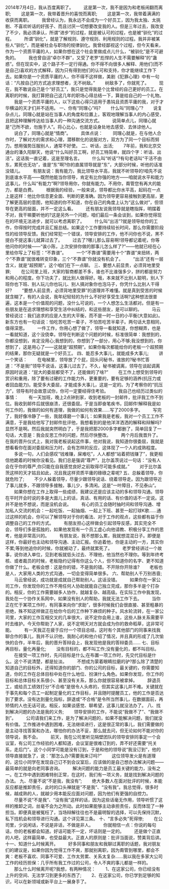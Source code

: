 
2014年7月4日，我从百度离职了。
　　这是第一次，我不是因为和老板闹翻而离职;
　　这是第一次，我带着晋升的喜悦而离职;
　　这是第一次，我带着满满的收获而离职。
　　我曾经认为，我永远不会成为一个好员工，因为我太独、太挑剔、不喜欢听话的好孩子、而且讨厌一切想要改变我的人。但是三年过去，我改变了不少，我必须承认，所谓“进步”的过程，就是被认可的过程，也是被“驯化”的过程。
　　所谓“驯化”，就是了解规则、遵守规则、利用规则的过程。我并非被某些人“驯化”，而是被社会与职场的规律驯化。我曾经鄙视这个过程，但今天看来，作为一个资质平庸的人，如果你想在这个社会里做成点儿什么，“被驯化”是不可避免的。
　　我也曾自诩“卓尔不群”，又受了老罗“彪悍的人生不需要解释”的“蛊惑”。但在现实中，这个路子不一定行得通。你不得不向很多人解释、用他们(而不是自己)喜欢的方式解释，因为只有得到他们的认可和支持，你才能继续工作下去。如果你是一个资质平庸的人，你不得不这样做，美剧《犯罪心理》中有一句话：“凡按自己的方式追求理想者，无不树敌。”
　　树敌多了，你就死了。
　　现在，我不敢说自己是个“好员工”，我只是觉得我是个比曾经的自己更好的员工。在离职的时候，我打算把自己这几年的职场心得总结一下，算是给自己的一个礼物。
　　我是一个资质平庸的人，以下这些心得只适用于愚钝且资质平庸的我，对于才华横溢的天才们并不适用。
一、你有“同理心”吗?
　　什么叫“同理心”?
　　说复杂点儿，同理心就是站在当事人的角度和位置上，客观地理解当事人的内心感受，且把这种理解传达给当事人的一种沟通交流方式。
　　说简单点儿，同理心就是“己所不欲，勿施于人”。将心比心，也就是设身处地去感受、去体谅他人。
　　说白了，同理心就是“情商”。
　　具体点说：
　　同理心就是，在与他人合作时，了解对方的需求和心理，潜移默化的说服对方，双方为了同一个目标而努力。想用强势压服别人，通常不好使。
二、听话，出活;
　　7年前，我和北京交通台的潘久阳聊天，他说“什么叫好员工啊，好员工特简单，就四个字：听话、出活”。这话我一直记着，这是至理名言。
　　什么叫“听话”?有句老话叫“干活不由东，累死也无功”，谁是“东”啊?你的直属领导就是“东”，大部分时候，听他的话准没错儿。
　　有朋友说：我有能力，我比领导水平高，我就不听领导的!咱先不说到底谁水平高——既然他能当你领导，肯定有比你强的地方——咱就说水平和能力这事儿，什么叫“有能力”啊?领导用你，你就有能力。不用你，甭管您有再大的能力，都是白费。
　　根据我的经验，一般来说，领导都比你水平高，起码在一点上是这样：他比你信息更全面、判断的更准确。因为领导更容易接触到更高层，更了解更高层的意图，他知道的你不知道，你在自己的角度上认为“这么做对”，但领导在更高的层面，并不一定这么看。
　　还有朋友说我领导就是瞎指挥，明摆着不对，我干嘛要听他的?这是另外一个问题，咱们最后一条会谈到，如果你觉得现在的环境无法进步，就可以考虑离职了。
　　什么叫“出活”?就是领导给你的工作，你得按时完成并且汇报总结。如果这个工作要持续较长时间，那么你需要阶段性的给领导反馈。我们经常犯一个错误，领导安排的工作，他不问你也不说，黑不提白不提这事儿就算过去了。
　　过去了?哪儿那么容易啊!领导都记着呢，你等他问你的时候——“诶小陈，上次安排你做的那事儿怎么样了?”——他就已经在心里给你写上了标签：“不靠谱”。
　　一个“不靠谱”需要用十个“靠谱”来扭转，两个“不靠谱”就很难转变印象，三个“不靠谱”你就没有机会了。
　　“出活”还有一层含义，就是“超预期”。这个咱们在下一点聊。
三、要想人前显贵，必须背地里受罪;
　　在公司里上班，大家的智商都差不多，谁也不比谁强多少，拼的都是努力和用心的程度。你下功夫了，就比别人做得好。哦，本来就不比别人聪明，别人下班你也下班、别人玩儿你也玩儿、别人搞对象你也泡马子，你凭什么比别人干得好?
　　“要想人前显贵，必须背地里受罪”的道理并不难懂。就是真到受苦的时候就含糊了，有的人会说，我年纪轻轻的为什么不好好享受生活啊?这种想法很普遍，这本是一个价值观的问题，没什么可说的，一个人想怎么生活都对。但是有一些朋友是在追求理想和享受生活中纠结的，和这些朋友，是可以聊的。
　　马云曾经说过：我们追求的应是人生的大平衡，而不是一时一日的小平衡(大意如此)。新东方也有一句话说：怕吃苦吃苦一辈子，不怕苦吃苦半辈子。两句话大意相同，值得深思。
　　一件工作，你用心想了做了，领导一看就知道，你想糊弄，也是一看就知道，这个没侥幸。领导在判断这个问题的时候，标准很简单：我想到的，你都没想到，肯定没用心;我想到的，你想到了一部分，用心不够;我没想到的，你想到了，这是用心了——这就是“超预期”。如果你每次都能给你的老板一个超预期的结果，那你无疑就是一个好员工。
四、能忍多大事儿，就能成多大事儿;
　　讲一个笑话：
　　在电梯里，领导放了个屁，回头问秘书，谁放的?秘书忙答道：“不是我!”领导不说话，这事儿过去了。不久，秘书被调离，领导在谈起调离原因时说道：“屁大的委屈都受不了，还能做的了啥?”
　　在工作上想受到领导的赏识和重用，除了要有过硬的工作能力外，更重要的，要有足够的涵养(抗压力或者回血能力)。能受多大委屈，才能成多大事儿，这是一定的。为了考察你的“抗压力”，领导有时会故意试你，你可一定要经得住考验。
　　我自己也经历过类似的事情：
　　有一天加班，晚上2点钟到家，收到老板的一封邮件，批评我工作不到位。我收到邮件后就很崩溃，还很委屈。于是当即奋笔疾书，回邮件!解释我是如何工作的，我做的如何有道理，我做的如何有效果……写了2000多字。
　　写完了，我好像冷静了一些，我就琢磨一个事儿：如果我是老板，我对一个员工工作不满意，于是我给他写了封邮件批评他，我想看到的是他洋洋洒洒的解释和辩解吗?显然不是啊。然后我就突然明白了，于是我把那2000多字都删了，简单回复了一句话，大意是：我会反思工作的问题，然后尽快整改。
　　两个月后我晋升了。在我的晋升仪式上，我对我老板说起这件事，他对我说，我知道你很委屈，我就是想看看你在面对委屈和压力时，会有怎样的反应，这体现了一个人的成熟程度。
　　多说一句，人们会感叹“钱难赚，屎难吃”，人人都想“站着把钱赚了”，我更相信他跪着的时候你没看见。我们总是强调“尊严”，比尔盖茨说过一句话：“没有人会在乎你的尊严,你只能在自我感觉良好之前取得尽可能多成就。”
　　对于比尔盖茨这样的天才姑且如此，况且我这样资质平庸的碌碌之辈呢?
五、总躲着领导，你就危险了;
　　不少人躲着领导，尽量少跟领导说话、绕着领导走。因为跟领导近了事儿就多，不跟领导多接触，事儿少，多清闲。这是“一叶障目，不见泰山”。
　　如果你想在工作上取得一些成绩，我建议还是应该主动的多和领导沟通。领导在平时开会时说的多是大面儿上的话，真话、有用的话、有价值的话不一定说。这并不是他不想说，而是没机会说。
　　有心的员工会随时抽时间和领导沟通、增加私人交流的机会：一起吃饭、一起抽烟、一起上下班、甚至一起打球K歌……通过这样的机会，你可以了解领导对于你的看法、对于工作的观点，这些都有益于你调整自己的工作的方式。
　　有朋友担心这样做会引起领导反感，其实完全不会，领导们多是孤独的，如果他发现有一个员工虚心向他请教、积极分享工作的思考，他是非常高兴的。
　　有朋友说，我不想那么累，我就想混混日子。即便是这样，你最好也主动和领导沟通、主动汇报。你追着他，你是主动的一方，其实你不累;等到他追你的时候，你就被动了，最终就累死了。
　　老罗曾经讲过一个故事，说你进入单位，见到老板就低头过去、不理他，他当然也不理你。等到年终考核、或者裁员的时候，老板隐约记得有你这么个人，但不知道你的名字、更不知道你做了什么。老板会想：这是你的错，不是我的错。不开除你开除谁?
　　老板也是人，大家用人类的方式沟通，一切会变得简单很多。
六、帮助别人千万别吝啬;
　　马云曾经说，成功就是成就自己帮助别人。这话没错。
　　如果你在一家公司工作，你发现你的工作不用任何人协助就能自己独立完成，那你多半是个打杂的。相反，你的工作需要越多人协作，就越复杂、越高级。在实际工作中我发现，我处在一个协作关系网中，如果没有别人的帮助，我就无法工作下去。
　　当你正在忙于某项工作时，有同事来向你“求助”，很多时候我们会很直接、甚至粗暴的拒绝，殊不知这样做正在给你今后的工作种下麻烦的种子。风水轮流转，在一家公司里，大家的工作互相交叉的几率很大，说不定你会用上谁，这些人脉关系需要平时去维护。今天你帮助了人家，说不定明天对方就会成为你的救命稻草，这非常可能。
　　有一天我正在疲于应付一个项目总结，这时有个其他部门的同事来找我聊合作的事儿，我并不认识他，我耐心的和他介绍了情况，并且真的形成了几次愉快的合作，半年后，我的晋升答辩会上，我发现他是我的答辩委员……
七、目标再目标，量化再量化;
　　没有目标的，都不叫工作;没有量化的，都不叫目标。
　　在接受一项工作时，先问目标是什么;在布置一项工作时，先交代目标是什么。这个不说清楚，都是扯淡。
　　不想成为蒙着眼睛拉磨的驴?那么除了清楚的知道自己的目标外，还得知道你的部门、你的公司的目标，最关键的，你需要知道，你的工作在总体目标中处在什么地位、扮演什么角色。如果你发现，你工作的目标和总体目标关系很小、甚至没有关系，那么你就很容易被拿掉。
　　辞退员工，或给员工绩效打分“不合格”是很令人头疼的，但其实这事儿并不难。关键就在于事先和每个员工一起制定量化的工作目标，并且随时提醒员工，他的工作是否达到了要求。没有达到量化指标，辞退或“不合格”是令所当然事儿，在数据面前，再矫情的人也无话可说。相反，如果谈感觉、聊希望，这事儿就没法办了。
八、找到解决问题的办法是我的义务;
　　领导安排的工作，不能说“我做不了”、“我做不到”。
　　公司请我们来工作，是为了解决问题的，如果不能解决问题，我们就没有价值。工作推进中遇到困难，无法继续进行，这是很正常的事儿，我们需要做的是主动寻找答案和办法，哪怕你的办法不妥，那么就去问，但无论如何不能对你的领导说，我不会。
　　前天，我在公司里听见隔壁团队的领导安排同事定一个会议室，有公司工作经验的人都知道，会议室是很难订到的，弄不好还需要“托关系，走后门”。这个小同学可能是没有订到，于是和他的领导说“我没订到”，他的领导直接就急了，说：“那怎么办?需要我来订吗?”
　　这位领导发火是有道理的，这位小同学在发现自己订不到会议室后，应该做的是自己想办法解决问题——最简单的就是向老同事咨询。
　　解决问题的能力是员工最关键的能力，没有之一。在工作中遇到困难特别正常，在这时，我们有一项义务，就是找到解决问题的办法。
九、尽量不说“不是我，我没有”;
　　绝大多数人在面对批评的时候，本能反应都是推卸责任，此时的口头禅就是“不是我”、“没有我”。我总觉得，很多时候，越成熟的人，就越少用本能反应面对问题，因为他们有更强的自控力。
　　尽量不说“不是我”、“没有我”这样的话，因为这些话毫无作用，领导听惯了这样的推卸之词，丝毫不会为之所动。此时如果能够主动承担责任，反而体现了一种担当。即便真是被冤枉了，当场辩解往往也不是最明智的选择，可以先保持沉默，私下找机会和领导进行沟通。这个详见第三条。
十、“言多必失”死得惨;
　　在公司里，少说闲话，不说是非话，不做是非人。
　　你就相信一点：你说的每句话，你的老板都会知道。好话可能不一定，坏话则是一定的。
　　还是做个正直的人吧，这样最简单，也受益最大。正直人的原则是：批评当面说，赞美背后讲。
十一、知道什么时候离开。
　　好多同事和朋友和我聊过离职的话题，我对朋友们的建议是，如果你因为觉得工作不爽，那就别离职，因为甭管到哪里，都会不爽：老板不喜欢、同事不可爱、工作太劳累、关系太复杂……我以我在多家大公司工作的经历担保：几乎所有我工作过的公司，令人不爽的事儿都是一样的。
　　那么什么时候离开呢?我想，有两种情况：
　　1、在这家公司，你已经没有上升的空间、无法学习到更多的东西了;
　　2、在这家公司，你已学到足够的知识，可以在新领域或新平台上一展身手了。
